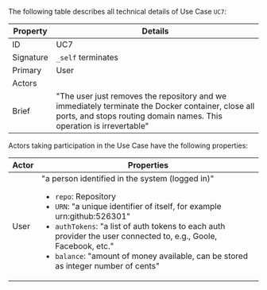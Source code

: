 The following table describes all technical details of Use Case `UC7`:

<table>
      <thead>
         <tr>
            <th>Property</th>
            <th>Details</th>
         </tr>
      </thead>
      <tbody>
         <tr>
            <td>ID</td>
            <td>UC7</td>
         </tr>
         <tr>
            <td>Signature</td>
            <td>
               <code>_self</code> terminates</td>
         </tr>
         <tr>
            <td>Primary</td>
            <td>User</td>
         </tr>
         <tr>
            <td>Actors</td>
            <td/>
         </tr>
         <tr>
            <td>Brief</td>
            <td>"The user just removes the repository and we immediately terminate the Docker container, close all ports, and stops routing domain names. This operation is irrevertable"</td>
         </tr>
      </tbody>
   </table>

Actors taking participation in the Use Case have the following properties:

<table>
      <thead>
         <tr>
            <th>Actor</th>
            <th>Properties</th>
         </tr>
      </thead>
      <tbody>
         <tr>
            <td>User</td>
            <td>"a person identified in the system (logged in)"<ul>
                  <li>
                     <code>repo</code>: Repository</li>
                  <li>
                     <code>URN</code>:  "a unique identifier of itself, for example urn:github:526301"</li>
                  <li>
                     <code>authTokens</code>:  "a list of auth tokens to each auth provider the user connected to, e.g., Goole, Facebook, etc."</li>
                  <li>
                     <code>balance</code>:  "amount of money available, can be stored as integer number of cents"</li>
               </ul>
            </td>
         </tr>
      </tbody>
   </table>
